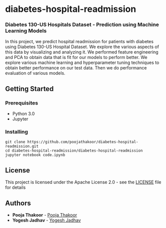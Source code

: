 # diabetes-hospital-readmission

### Diabetes 130-US Hospitals Dataset - Prediction using Machine Learning Models

In this project, we predict hospital readmission for patients
with diabetes using Diabetes 130-US Hospital Dataset. We
explore the various aspects of this data by visualizing and
analyzing it. We performed feature engineering and PCA to
obtain data that is fit for our models to perform better. We
explore various machine learning and hyperparameter tuning
techniques to obtain better performance on our test data.
Then we do performance evaluation of various models.

## Getting Started


### Prerequisites

* Python 3.0 
* Jupyter

### Installing

    git clone https://github.com/poojathakoor/diabetes-hospital-readmission.git
    cd diabetes-hospital-readmission/diabetes-hospital-readmission
    jupyter notebook code.ipynb

## License

This project is licensed under the Apache License 2.0 - see the [LICENSE](LICENSE) file for details

## Authors

* **Pooja Thakoor** - [Pooja Thakoor](https://github.com/poojathakoor)
* **Yogesh Jadhav** - [Yogesh Jadhav](https://github.com/yogeshjadhav7)
